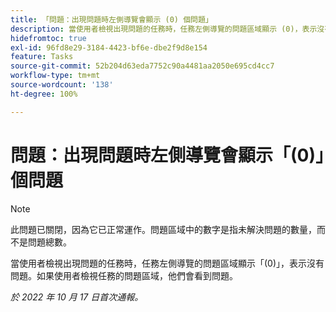 ```yaml
---
title: 「問題：出現問題時左側導覽會顯示 (0) 個問題」
description: 當使用者檢視出現問題的任務時，任務左側導覽的問題區域顯示 (0)，表示沒有問題。如果使用者檢視任務的問題區域，他們會看到問題。
hidefromtoc: true
exl-id: 96fd8e29-3184-4423-bf6e-dbe2f9d8e154
feature: Tasks
source-git-commit: 52b204d63eda7752c90a4481aa2050e695cd4cc7
workflow-type: tm+mt
source-wordcount: '138'
ht-degree: 100%

---
```


# 問題：出現問題時左側導覽會顯示「(0)」個問題

>[!NOTE]
>
>此問題已關閉，因為它已正常運作。問題區域中的數字是指未解決問題的數量，而不是問題總數。

當使用者檢視出現問題的任務時，任務左側導覽的問題區域顯示「(0)」，表示沒有問題。如果使用者檢視任務的問題區域，他們會看到問題。

_於 2022 年 10 月 17 日首次通報。_
